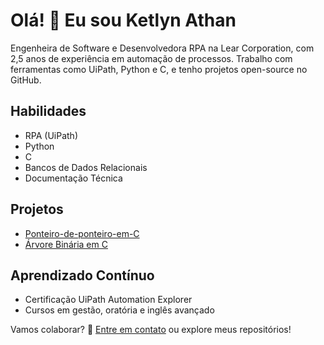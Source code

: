 # Olá! 👋 Eu sou Ketlyn Athan

Engenheira de Software e Desenvolvedora RPA na Lear Corporation, com 2,5 anos de experiência em automação de processos. Trabalho com ferramentas como UiPath, Python e C, e tenho projetos open-source no GitHub.

## Habilidades
- RPA (UiPath)
- Python
- C
- Bancos de Dados Relacionais
- Documentação Técnica

## Projetos
- [Ponteiro-de-ponteiro-em-C](https://github.com/ketlynathan/Ponteiro-de-ponteiro-em-C)
- [Árvore Binária em C](https://github.com/ketlynathan/implementa-o-de-arvore-binaria-em-linguagem-C)

## Aprendizado Contínuo
- Certificação UiPath Automation Explorer
- Cursos em gestão, oratória e inglês avançado

Vamos colaborar? 📧 [Entre em contato](mailto:k***@lear.com) ou explore meus repositórios!

